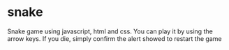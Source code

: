 # snake

Snake game using javascript, html and css. 
You can play it by using the arrow keys. 
If you die, simply confirm the alert showed to restart the game
